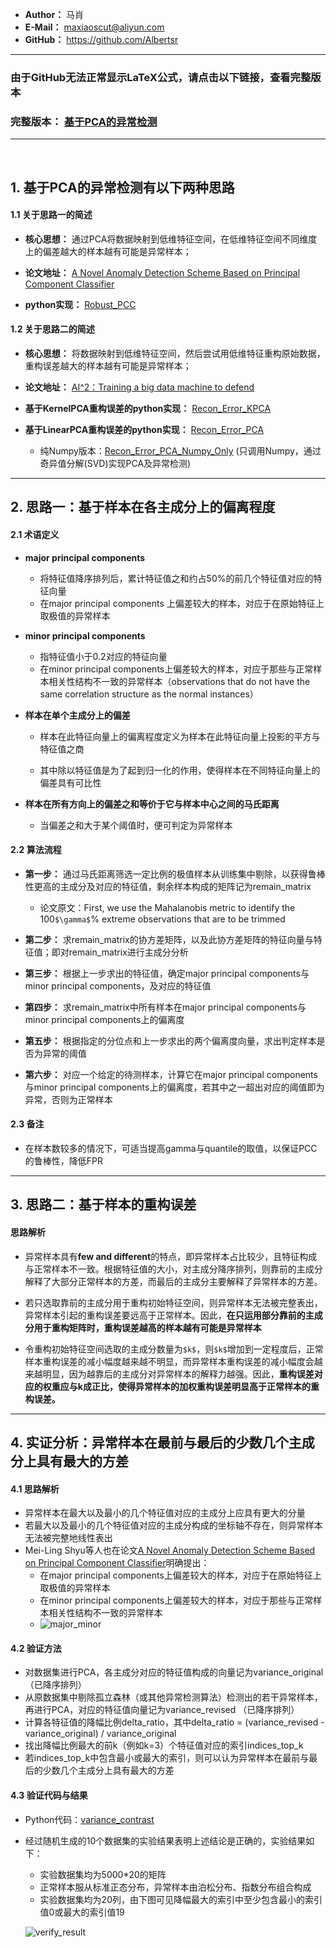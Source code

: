 - **Author：** 马肖
- **E-Mail：** maxiaoscut@aliyun.com
- **GitHub：**  https://github.com/Albertsr

---
### 由于GitHub无法正常显示LaTeX公式，请点击以下链接，查看完整版本

### 完整版本： [基于PCA的异常检测](http://note.youdao.com/noteshare?id=6c103b5af77b8c0c9b70d216bab60b11&sub=F02EFA86A9DC47E38A9ACDEA2C5CBB83)

---
<br>

## 1. 基于PCA的异常检测有以下两种思路

#### 1.1 关于思路一的简述
- **核心思想：** 通过PCA将数据映射到低维特征空间，在低维特征空间不同维度上的偏差越大的样本越有可能是异常样本；

- **论文地址：** [A Novel Anomaly Detection Scheme Based on Principal Component Classifier](https://github.com/Albertsr/Anomaly-Detection/blob/master/UnSupervised-Based%20on%20PCA/Papers/A%20Novel%20Anomaly%20Detection%20Scheme%20Based%20on%20Principal%20Component%20Classifier.pdf)

- **python实现：** [Robust_PCC](https://github.com/Albertsr/Anomaly-Detection/blob/master/UnSupervised-Based%20on%20PCA/Robust_PCC.py) 

#### 1.2 关于思路二的简述
- **核心思想：** 将数据映射到低维特征空间，然后尝试用低维特征重构原始数据，重构误差越大的样本越有可能是异常样本；

- **论文地址：** [AI^2：Training a big data machine to defend](https://github.com/Albertsr/Anomaly-Detection/blob/master/UnSupervised-Based%20on%20PCA/Papers/AI2%20_%20Training%20a%20big%20data%20machine%20to%20defend.pdf)
   
- **基于KernelPCA重构误差的python实现：** [Recon_Error_KPCA](https://github.com/Albertsr/Anomaly-Detection/blob/master/UnSupervised-Based%20on%20PCA/Recon_Error_KPCA.py)
  
- **基于LinearPCA重构误差的python实现：** [Recon_Error_PCA](https://github.com/Albertsr/Anomaly-Detection/blob/master/UnSupervised-Based%20on%20PCA/Recon_Error_PCA.py)
    - 纯Numpy版本：[Recon_Error_PCA_Numpy_Only](https://github.com/Albertsr/Anomaly-Detection/blob/master/UnSupervised-Based%20on%20PCA/Recon_Error_PCA_Numpy_Only.py) (只调用Numpy，通过奇异值分解(SVD)实现PCA及异常检测)

---

## 2. 思路一：基于样本在各主成分上的偏离程度
#### 2.1 术语定义
- **major principal components**
  - 将特征值降序排列后，累计特征值之和约占50%的前几个特征值对应的特征向量
  - 在major principal components 上偏差较大的样本，对应于在原始特征上取极值的异常样本

- **minor principal components**
  - 指特征值小于0.2对应的特征向量
  - 在minor principal components上偏差较大的样本，对应于那些与正常样本相关性结构不一致的异常样本（observations that do not have the same correlation structure as the normal instances）

- **样本在单个主成分上的偏差**
  - 样本在此特征向量上的偏离程度定义为样本在此特征向量上投影的平方与特征值之商

  - 其中除以特征值是为了起到归一化的作用，使得样本在不同特征向量上的偏差具有可比性
 
- **样本在所有方向上的偏差之和等价于它与样本中心之间的马氏距离**
  - 当偏差之和大于某个阈值时，便可判定为异常样本


#### 2.2 算法流程
- **第一步：** 通过马氏距离筛选一定比例的极值样本从训练集中剔除，以获得鲁棒性更高的主成分及对应的特征值，剩余样本构成的矩阵记为remain_matrix 
  - 论文原文：First, we use the Mahalanobis metric to identify the 100`$\gamma$`% extreme observations that are to be trimmed
 
- **第二步：** 求remain_matrix的协方差矩阵，以及此协方差矩阵的特征向量与特征值；即对remain_matrix进行主成分分析

- **第三步：** 根据上一步求出的特征值，确定major principal components与minor principal components，及对应的特征值

- **第四步：** 求remain_matrix中所有样本在major principal components与minor principal components上的偏离度
- **第五步：** 根据指定的分位点和上一步求出的两个偏离度向量，求出判定样本是否为异常的阈值

- **第六步：** 对应一个给定的待测样本，计算它在major principal components与minor principal components上的偏离度，若其中之一超出对应的阈值即为异常，否则为正常样本

#### 2.3 备注
- 在样本数较多的情况下，可适当提高gamma与quantile的取值，以保证PCC的鲁棒性，降低FPR

---

## 3. 思路二：基于样本的重构误差

#### 思路解析

- 异常样本具有**few and different**的特点，即异常样本占比较少，且特征构成与正常样本不一致。根据特征值的大小，对主成分降序排列，则靠前的主成分解释了大部分正常样本的方差，而最后的主成分主要解释了异常样本的方差。

- 若只选取靠前的主成分用于重构初始特征空间，则异常样本无法被完整表出，异常样本引起的重构误差要远高于正常样本。因此，**在只运用部分靠前的主成分用于重构矩阵时，重构误差越高的样本越有可能是异常样本**

- 令重构初始特征空间选取的主成分数量为`$k$`，则`$k$`增加到一定程度后，正常样本重构误差的减小幅度越来越不明显，而异常样本重构误差的减小幅度会越来越明显，因为越靠后的主成分对异常样本的解释力越强。因此，**重构误差对应的权重应与k成正比，使得异常样本的加权重构误差明显高于正常样本的重构误差。**
---

## 4. 实证分析：异常样本在最前与最后的少数几个主成分上具有最大的方差

#### 4.1 思路解析
- 异常样本在最大以及最小的几个特征值对应的主成分上应具有更大的分量
- 若最大以及最小的几个特征值对应的主成分构成的坐标轴不存在，则异常样本无法被完整地线性表出
- Mei-Ling Shyu等人也在论文[A Novel Anomaly Detection Scheme Based on Principal Component Classifier](https://github.com/Albertsr/Anomaly-Detection/blob/master/UnSupervised-Based%20on%20PCA/Papers/A%20Novel%20Anomaly%20Detection%20Scheme%20Based%20on%20Principal%20Component%20Classifier.pdf)明确提出：
  - 在major principal components上偏差较大的样本，对应于在原始特征上取极值的异常样本
  - 在minor principal components上偏差较大的样本，对应于那些与正常样本相关性结构不一致的异常样本
  - ![major_minor](https://github.com/Albertsr/Anomaly-Detection/blob/master/UnSupervised-Based%20on%20PCA/Pics/major_minor.jpg)
    
#### 4.2 验证方法
- 对数据集进行PCA，各主成分对应的特征值构成的向量记为variance_original （已降序排列）
- 从原数据集中剔除孤立森林（或其他异常检测算法）检测出的若干异常样本，再进行PCA，对应的特征值向量记为variance_revised （已降序排列）
- 计算各特征值的降幅比例delta_ratio，其中delta_ratio = (variance_revised - variance_original) / variance_original
- 找出降幅比例最大的前k（例如k=3）个特征值对应的索引indices_top_k
- 若indices_top_k中包含最小或最大的索引，则可以认为异常样本在最前与最后的少数几个主成分上具有最大的方差

#### 4.3 验证代码与结果
- Python代码：[variance_contrast](https://github.com/Albertsr/Anomaly-Detection/blob/master/UnSupervised-Based%20on%20PCA/variance_contrast.py)
- 经过随机生成的10个数据集的实验结果表明上述结论是正确的，实验结果如下：
  - 实验数据集均为5000*20的矩阵
  - 正常样本服从标准正态分布，异常样本由泊松分布、指数分布组合构成
  - 实验数据集均为20列，由下图可见降幅最大的索引中至少包含最小的索引值0或最大的索引值19
  
  ![verify_result](https://github.com/Albertsr/Anomaly-Detection/blob/master/UnSupervised-Based%20on%20PCA/Pics/verify_result.jpg)
